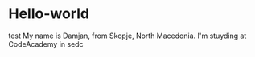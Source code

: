 # Hello-world
test
My name is Damjan, from Skopje, North Macedonia. I'm stuyding at CodeAcademy in sedc
